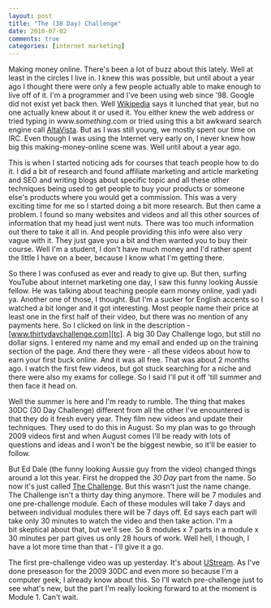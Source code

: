 ```yaml
---
layout: post
title: "The (30 Day) Challenge"
date: 2010-07-02
comments: true
categories: [internet marketing]
---
```


Making money online. There's been a lot of buzz about this lately. Well at least in the circles I live in. I knew this was possible, but until about a year ago I thought there were only a few people actually able to make enough to live off of it. I'm a programmer and I've been using web since '98. Google did not exist yet back then. Well [Wikipedia][google] says it lunched that year, but no one actually knew about it or used it. You either knew the web address or tried typing in www.<em>something</em>.com or tried using this a bit awkward search engine call [AltaVista][]. But as I was still young, we mostly spent our time on IRC. Even though I was using the Internet very early on, I never knew how big this making-money-online scene was. Well until about a year ago.

This is when I started noticing ads for courses that teach people how to do it. I did a bit of research and found affiliate marketing and article marketing and SEO and writing blogs about specific topic and all these other techniques being used to get people to buy your products or someone else's products where you would get a commission. This was a very exciting time for me so I started doing a bit more research. But then came a problem. I found so many websites and videos and all this other sources of information that my head just went nuts. There was too much information out there to take it all in. And people providing this info were also very vague with it. They just gave you a bit and then wanted you to buy their course. Well I'm a student, I don't have much money and I'd rather spent the little I have on a beer, because I know what I'm getting there.

So there I was confused as ever and ready to give up. But then, surfing YouTube about internet marketing one day, I saw this funny looking Aussie fellow. He was talking about teaching people earn money online, yadi yadi ya. Another one of those, I thought. But I'm a sucker for English accents so I watched a bit longer and it got interesting. Most people name their price at least one in the first half of their video, but there was no mention of any payments here. So I clicked on link in the description - [www.thirtydaychallenge.com][tc]. A big 30 Day Challenge logo, but still no dollar signs. I entered my name and my email and ended up on the training section of the page. And there they were - all these videos about how to earn your first buck online. And it was all free. That was about 2 months ago. I watch the first few videos, but got stuck searching for a niche and there were also my exams for college. So I said I'll put it off 'till summer and then face it head on.

Well the summer is here and I'm ready to rumble. The thing that makes 30DC (30 Day Challenge) different from all the other I've encountered is that they do it fresh every year. They film new videos and update their techniques. They used to do this in August. So my plan was to go through 2009 videos first and when August comes I'll be ready with lots of questions and ideas and I won't be the biggest newbie, so it'll be easier to follow.

But Ed Dale (the funny looking Aussie guy from the video) changed things around a lot this year. First he dropped the *30 Day* part from the name. So now it's just called [The Challenge][tc]. But this wasn't just the name change. The Challenge isn't a thirty day thing anymore. There will be 7 modules and one pre-challenge module. Each of these modules will take 7 days and between individual modules there will be 7 days off. Ed says each part will take only 30 minutes to watch the video and then take action. I'm a bit skeptical about that, but we'll see. So 8 modules x 7 parts in a module x 30 minutes per part gives us only 28 hours of work. Well hell, I though, I have a lot more time than that - I'll give it a go.

The first pre-challenge video was up yesterday. It's about [UStream][]. As I've done preseason for the 2009 30DC and even more so because I'm a computer geek, I already know about this. So I'll watch pre-challenge just to see what's new, but the part I'm really looking forward to at the moment is Module 1. Can't wait.

[google]: https://en.wikipedia.org/wiki/Google "Wikipedia - Google"
[altavista]: https://www.altavista.com/ "AltaVista"
[tc]: https://www.challenge.co
[ustream]: https://www.ustream.tv/
